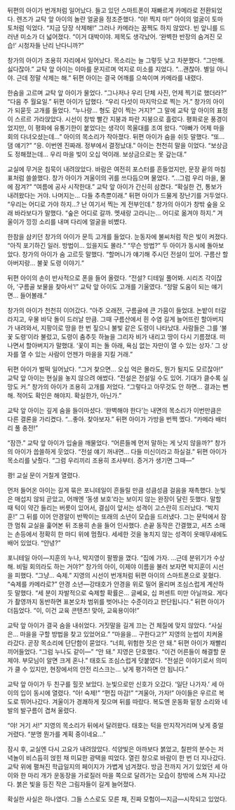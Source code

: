 

뒤편의 아이가 번개처럼 일어났다. 들고 있던 스마트폰이 재빠르게 카메라로 전환되었다. 렌즈가 교탁 앞 아이의 놀란 얼굴을 정조준했다.
“야! 찍지 마!” 아이의 얼굴이 토마토처럼 익었다. “지금 당장 삭제해!”
그러나 카메라는 꿈쩍도 하지 않았다. 빈 앞니를 드러낸 미소가 더 넓어졌다.
“이거 대박이야. 제목도 생각났어. ‘완벽한 반장의 숨겨진 모습!’ 시청자들 난리 난다니까?”

창가의 아이가 조용히 자리에서 일어났다. 목소리는 늘 그렇듯 낮고 차분했다.
“그만해. 싫다잖아.”
교탁 앞 아이는 이마를 문지르며 억지로 미소를 지었다.
“…괜찮아. 별일 아니야. 근데 정말 삭제는 해.”
뒤편 아이는 결국 어깨를 으쓱이며 카메라를 내렸다.

한숨을 고르며 교탁 앞 아이가 물었다.
“그나저나 우리 단체 사진, 언제 찍기로 했더라?”
“다음 주 월요일.” 뒤편 아이가 답했다. “우리 다섯이 마지막으로 찍는 거.”
창가의 아이가 되묻듯 고개를 들었다.
“누나랑… 형도 같이 찍는 거지?”
그 말에 교탁 앞 아이의 표정이 스르르 가라앉았다. 시선이 창밖 빨간 지붕과 파란 지붕으로 흘렀다. 평화로운 풍경이었지만, 이 평화에 유통기한이 붙었다는 생각이 목울대를 조여 왔다.
“아빠가 어제 마을 회의 다녀오셨는데…” 아이의 목소리가 작아졌다.
뒤편 아이가 숨을 쉬듯 말했다.
“또… 댐 얘기?”
“응. 이번엔 진짜래. 정부에서 결정났대.” 아이는 천천히 말을 이었다. “보상금도 정해졌는데… 우리 마을 빚이 오십 억이래. 보상금으로는 못 갚는대.”

교실에 무거운 침묵이 내려앉았다. 바람은 여전히 포스터를 흔들었지만, 문장 끝의 마침표처럼 쓸쓸했다.
창가 아이가 겨울이의 귀를 쓰다듬으며 물었다.
“…그럼 우리 마을, 물에 잠겨?”
“여름에 공사 시작한대.” 교탁 앞 아이가 간신히 삼켰다. “확실한 건, 통보가 내려왔다는 거야. 나머지는… 다들 추측뿐이래.”
뒤편 아이가 드물게 장난기를 거두었다.
“우리는 어디로 가야 하지…? 난 여기서 찍는 게 전부인데.”
창가의 아이가 창밖 숲을 오래 바라보다가 말했다.
“숲은 어디로 갈까. 멧새랑 고라니는… 어디로 옮겨야 하지.”
겨울이가 낑낑 소리를 내며 다리에 얼굴을 비볐다.

한참을 삼키던 창가의 아이가 문득 고개를 들었다. 눈동자에 불씨처럼 작은 빛이 켜졌다.
“아직 포기하긴 일러. 방법이… 있을지도 몰라.”
“무슨 방법?” 두 아이가 동시에 돌아보았다.
창가의 아이가 숨 고르듯 말했다.
“할머니가 얘기해 주시던 전설이 있어. 구름산 할아버지랑… 불꽃 도령 이야기.”

뒤편 아이의 손이 반사적으로 폰을 들어 올렸다.
“전설? 디테일 풀어봐. 시리즈 각이잖아, ‘구름골 보물을 찾아서’!”
교탁 앞 아이도 고개를 기울였다.
“정말 도움이 되는 얘기면… 들어볼래.”

창가의 아이가 천천히 이어갔다.
“아주 오래전, 구름골에 큰 가뭄이 들었대. 논밭이 터갈라지고, 우물 바닥 돌이 드러날 만큼. 그때 구름산에서 흰 수염 길게 늘어뜨린 할아버지가 내려와서, 지팡이로 땅을 한 번 짚으니 불빛 같은 도령이 나타났대. 사람들은 그를 ‘불꽃 도령’이라 불렀고, 도령이 춤추듯 하늘을 그리자 비가 내리고 땅이 다시 기름졌대. 떠나면서 할아버지가 말했대.
‘꽃이 피는 돌 아래, 욕심 없는 자만이 열 수 있는 상자.’
그 상자를 열 수 있는 사람이 언젠가 마을을 지킬 거래.”

뒤편 아이가 벌떡 일어났다.
“그거 찾으면… 오십 억은 몰라도, 뭔가 될지도 모르잖아!”
교탁 앞 아이는 현실을 놓지 않으려 애썼다.
“전설은 전설일 수도 있어. 기대가 클수록 실망도 커.”
창가의 아이가 조용히 고개를 저었다.
“그렇다고 아무것도 안 하면… 결과는 뻔해. 적어도 확인은 해야지. 확실한가, 아닌가.”

교탁 앞 아이는 깊게 숨을 들이마셨다. ‘완벽해야 한다’는 내면의 목소리가 이번만큼은 다른 결론을 가리켰다.
“…좋아. 찾아보자.”
뒤편 아이가 가방을 번쩍 멨다.
“카메라 배터리 풀 충전!”

“잠깐.” 교탁 앞 아이가 입술을 깨물었다. “어른들께 먼저 말하는 게 낫지 않을까?”
창가의 아이가 씁쓸하게 웃었다.
“전설 얘기 꺼내면… 다들 미신이라고 하실걸.”
뒤편 아이가 목소리를 낮췄다.
“그럼 우리끼리 조용히 조사부터. 증거가 생기면 그때—”

쾅!
교실 문이 거칠게 열렸다.

먼저 들어온 아이는 길게 묶은 포니테일이 흔들릴 만큼 성큼성큼 걸음을 재촉했다. 눈빛은 매섭지 않되 곧았고, 어깨엔 ‘동생 보호’라는 보이지 않는 완장이 달린 듯했다. 말할 때 턱이 약간 들리는 버릇이 있어서, 결심이 앞서는 성격이 고스란히 드러났다.
“박지훈!”
그 뒤를 이어 안경알이 반짝이는 또래의 소년이 모습을 드러냈다. 그는 문턱에서 잠깐 멈춰 교실을 훑어본 뒤 조용히 손을 들어 인사했다. 손끝 동작은 간결했고, 셔츠 소매는 손등에서 정확히 한 마디 위에 멈췄다. 세세한 것을 놓치지 않는 성격이 옷매무새에도 배어 있었다.
“안녕?”

포니테일 아이—지훈의 누나, 박지영이 팔짱을 꼈다.
“집에 가자. …근데 분위기가 수상해. 비밀 회의라도 하는 거야?”
창가의 아이, 이제야 이름을 불러 보자면 박지훈이 시선을 피했다.
“그냥… 숙제.”
지영의 시선이 번개처럼 뒤편 아이의 스마트폰으로 꽂혔다.
“숙제를 카메라로?”
안경 소년—강태호가 안경을 위로 밀어 올리며 조심스럽게 계산하듯 말했다.
“세 분이 자발적으로 숙제할 확률은… 글쎄요, 십 퍼센트 미만 아닐까요. 게다가 촬영까지 동반하면 표본오차 범위를 벗어나는 수준이라고 판단됩니다.”
뒤편 아이가 더듬었다.
“이, 이건 교육 콘텐츠! 맞아, 교육용이야!”

교탁 앞 아이가 결국 숨을 내쉬었다. 거짓말을 길게 끄는 건 체질에 맞지 않았다.
“사실은… 마을을 구할 방법을 찾고 있었어요.”
“마을을… 구한다고?” 지영의 눈썹이 치켜올라갔다. 곧장 목소리에 단단함이 묻었다.
“너희, 위험한 짓은 안 돼.”
뒤편 아이가 재빨리 끼어들었다.
“그럼 누나도 같이—”
“안 돼.” 지영은 단호했다. “이건 어른들이 해결할 문제야. 부모님이 알면 크게 혼나.”
태호도 조심스럽게 덧붙였다.
“전설은 이야기로서 의미가 클 수 있지만, 현장에서의 안전 리스크는… 낮게 평가하면 안 됩니다.”

교탁 앞 아이가 두 친구를 힐끗 보았다. 눈빛으로만 신호가 오갔다. ‘일단 나가자.’
세 아이의 입이 동시에 열렸다.
“아! 숙제!”
“편집 마감!”
“겨울아, 가자!”
아이들은 우르르 복도로 뛰어나갔다. 겨울이가 경쾌하게 짖으며 뒤를 따랐다. 복도엔 운동화 밑창 소리와 네 발의 발구름이 겹쳐 울렸다.

“야! 거기 서!” 지영의 목소리가 뒤에서 달려왔다.
태호는 턱을 만지작거리며 낮게 중얼거렸다.
“분명 뭔가를 계획 중이네요…”

잠시 후, 교실엔 다시 고요가 내려앉았다. 석양빛은 아까보다 붉었고, 칠판의 분수는 저녁놀이 비스듬히 얹힌 채 미묘한 광택을 띠었다. 열린 창으로 바람이 한 번 더 지나갔다. 교탁 위에 펼쳐진 학급일지의 페이지가 가볍게 넘겨졌다. 방금 전까지 거기 있었던 세 아이와 한 마리 개가 운동장을 가로질러 마을 쪽으로 달려가는 모습이 창밖에 스쳐 지나갔다. 붉은 빛을 등진 작은 그림자들이 길게 늘어졌다.

확실한 사실은 하나였다.
그들 스스로도 모른 채, 진짜 모험이—지금—시작되고 있었다.
